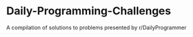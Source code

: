 # Daily-Programming-Challenges
A compilation of solutions to problems presented by r/DailyProgrammer
